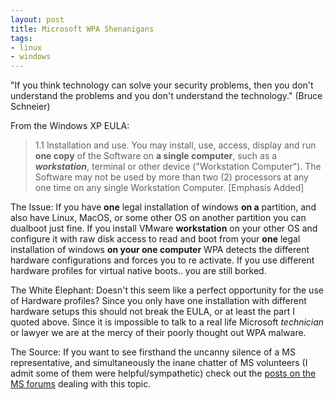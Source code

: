 ```yaml
--- 
layout: post
title: Microsoft WPA Shenanigans
tags: 
- linux
- windows
---
```

"If you think technology can solve your security problems, then you don't understand the problems and you don't understand the technology." (Bruce Schneier)

From the Windows XP EULA:
<blockquote>1.1 Installation and use.  You may install, use, access,
display and run <strong>one copy</strong> of the Software on <strong>a single
computer</strong>, such as a <strong><em>workstation</em></strong>, terminal or other
device ("Workstation Computer"). The Software may not
be used by more than two (2) processors at any one
time on any single Workstation Computer. [Emphasis Added]</blockquote>
The Issue: If you have <strong>one</strong> legal installation of windows <strong>on a</strong> partition, and also have Linux, MacOS, or some other OS on another partition you can dualboot just fine. If you install VMware <strong>workstation</strong> on your other OS and configure it with raw disk access to read and boot from your <strong>one</strong> legal installation of windows <strong>on your one computer</strong> WPA detects the different hardware configurations and forces you to re activate. If you use different hardware profiles for virtual native boots.. you are still borked.

The White Elephant: Doesn't this seem like a perfect opportunity for the use of Hardware profiles? Since you only have one installation with different hardware setups this should not break the EULA, or at least the part I quoted above. Since it is impossible to talk to a real life Microsoft <em>technician</em> or lawyer we are at the mercy of their poorly thought out WPA malware.

The Source: If you want to see firsthand the uncanny silence of a MS representative, and simultaneously the inane chatter of MS volunteers (I admit some of them were helpful/sympathetic) check out the <a target="_blank" title="blather from forums.microsoft.com/genuine" href="http://forums.microsoft.com/Genuine/Search/Search.aspx?words=vmware&localechoice=9&SiteID=25&searchscope=forumscope&ForumID=442">posts on the MS forums</a> dealing with this topic.
